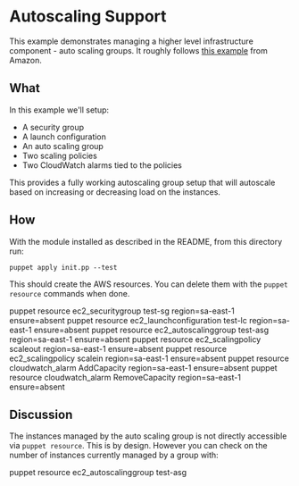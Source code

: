 # Autoscaling Support

This example demonstrates managing a higher level infrastructure
component - auto scaling groups. It roughly follows [this
example](http://docs.aws.amazon.com/AutoScaling/latest/DeveloperGuide/policy-creating-cli.html)
from Amazon.

## What

In this example we'll setup:

* A security group
* A launch configuration
* An auto scaling group
* Two scaling policies
* Two CloudWatch alarms tied to the policies

This provides a fully working autoscaling group setup that will
autoscale based on increasing or decreasing load on the instances.

## How

With the module installed as described in the README, from this
directory run:

    puppet apply init.pp --test


This should create the AWS resources. You can delete them
with the `puppet resource` commands when done.

   puppet resource ec2_securitygroup test-sg region=sa-east-1 ensure=absent
   puppet resource ec2_launchconfiguration test-lc region=sa-east-1 ensure=absent
   puppet resource ec2_autoscalinggroup test-asg region=sa-east-1 ensure=absent
   puppet resource ec2_scalingpolicy scaleout region=sa-east-1 ensure=absent
   puppet resource ec2_scalingpolicy scalein region=sa-east-1 ensure=absent
   puppet resource cloudwatch_alarm AddCapacity region=sa-east-1 ensure=absent
   puppet resource cloudwatch_alarm RemoveCapacity region=sa-east-1 ensure=absent


## Discussion

The instances managed by the auto scaling group is not directly
accessible via `puppet resource`. This is by design. However you can
check on the number of instances currently managed by a group with:

   puppet resource ec2_autoscalinggroup test-asg

